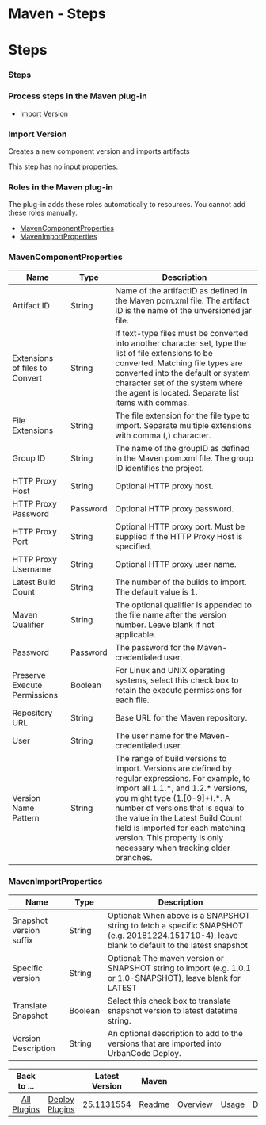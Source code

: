 
Maven - Steps
=============

# Steps


### Steps




### Process steps in the Maven plug-in

* [Import Version](#import_version)


### Import Version

Creates a new component version and imports artifacts

This step has no input properties.


### Roles in the Maven plug-in

The plug-in adds these roles automatically to resources. You cannot add these roles manually.


* [MavenComponentProperties](#mavencomponentproperties_role)
* [MavenImportProperties](#mavenimportproperties_role)


### MavenComponentProperties


| Name | Type | Description |
| --- | --- | --- |
| Artifact ID | String | Name of the artifactID as defined in the Maven pom.xml file. The artifact ID is the name of the unversioned jar file. |
| Extensions of files to Convert | String | If text-type files must be converted into another character set, type the list of file extensions to be converted. Matching file types are converted into the default or system character set of the system where the agent is located. Separate list items with commas. |
| File Extensions | String | The file extension for the file type to import. Separate multiple extensions with comma (,) character. |
| Group ID | String | The name of the groupID as defined in the Maven pom.xml file. The group ID identifies the project. |
| HTTP Proxy Host | String | Optional HTTP proxy host. |
| HTTP Proxy Password | Password | Optional HTTP proxy password. |
| HTTP Proxy Port | String | Optional HTTP proxy port. Must be supplied if the HTTP Proxy Host is specified. |
| HTTP Proxy Username | String | Optional HTTP proxy user name. |
| Latest Build Count | String | The number of the builds to import. The default value is 1. |
| Maven Qualifier | String | The optional qualifier is appended to the file name after the version number. Leave blank if not applicable. |
| Password | Password | The password for the Maven-credentialed user. |
| Preserve Execute Permissions | Boolean | For Linux and UNIX operating systems, select this check box to retain the execute permissions for each file. |
| Repository URL | String | Base URL for the Maven repository. |
| User | String | The user name for the Maven-credentialed user. |
| Version Name Pattern | String | The range of build versions to import. Versions are defined by regular expressions. For example, to import all 1.1.\*, and 1.2.\* versions, you might type (1.[0-9]+).\*. A number of versions that is equal to the value in the Latest Build Count field is imported for each matching version. This property is only necessary when tracking older branches. |

### MavenImportProperties


| Name | Type | Description |
| --- | --- | --- |
| Snapshot version suffix | String | Optional: When above is a SNAPSHOT string to fetch a specific SNAPSHOT (e.g. 20181224.151710-4), leave blank to default to the latest snapshot |
| Specific version | String | Optional: The maven version or SNAPSHOT string to import (e.g. 1.0.1 or 1.0-SNAPSHOT), leave blank for LATEST |
| Translate Snapshot | Boolean | Select this check box to translate snapshot version to latest datetime string. |
| Version Description | String | An optional description to add to the versions that are imported into UrbanCode Deploy. |



|Back to ...||Latest Version|Maven ||||
| :---: | :---: | :---: | :---: | :---: | :---: | :---: |
|[All Plugins](../../index.md)|[Deploy Plugins](../README.md)|[25.1131554](https://raw.githubusercontent.com/UrbanCode/IBM-UCD-PLUGINS/main/files/MavenSourceConfig/ucd-MavenSourceConfig-25.1131554.zip)|[Readme](README.md)|[Overview](overview.md)|[Usage](usage.md)|[Downloads](downloads.md)|

